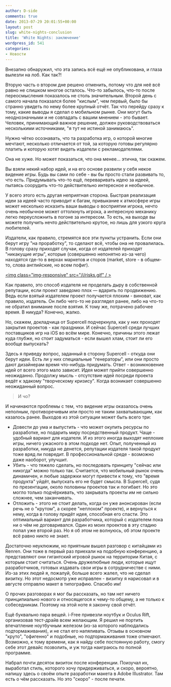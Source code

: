 ```yaml
---
author: D-side
comments: true
date: 2013-07-29 20:01:55+00:00
layout: post
slug: white-nights-conclusion
title: 'White Nights: заключение'
wordpress_id: 541
categories:
- Новости
---
```


Внезапно обнаружил, что эта запись всё ещё не опубликована, и глаза вылезли на лоб. Как так?!

Вторую часть о втором дне решено отменить, потому что для неё всё равно не слишком многое осталось. Что-то забылось, что-то после переосмысления показалось не столь значительным. Второй день с самого начала показался более "кислым", чем первый, было бы странно увидеть по нему более крупный отчёт. Так что перейду сразу к тому, какие выводы я сделал о мобильном рынке. Они могут быть неоднозначными и не совпадать с вашим мнением - это бывает. Человек, принимающий важное решение, должен руководствоваться несколькими источниками, "я тут не истиной занимаюсь".

Нужно чётко осознавать, что та разработка игр, о которой многие мечтают, несколько отличается от той, за которую готовы регулярно платить и которую хотят видеть издатели с рекламодателями.

Она не хуже. Но может показаться, что она менее... этична, так скажем.

Вы взяли некий набор идей, и на его основе развили у себя некое видение игры. Будь вы сами по себе - вы бы просто стали развивать то, что есть. Придумывать что-то ещё, переваривать идею за идеей, пытаясь соорудить что-то действительно интересное и необычное.

У всего этого есть другая неприятная сторона. Быстрая реализация идеи за идеей часто приводит к багам, привыкание к атмосфере игры может несколько исказить ваши выводы о восприятии игрока, нечто очень необычное может оттолкнуть игрока, а интересную механику легко переусложнить в погоне за интересом. То есть, на выходе вы можете получить нечто действительно крутое, но лишь для узкого круга любителей.

Издатели, как правило, стремятся все эти пункты устранить. Если они берут игру "на проработку", то сделают всё, чтобы она не провалилась. В голову сразу приходят случаи, когда от издателей приходят "никакущие игры", которые (совершенно непонятно из-за чего) находятся где-то в верхах маркетов и сторов (market, store - в общем-то, слова английские, но всем пофиг).

<a href="/i/risks.gif"><img class="img-responsive" src="/i/risks.gif" / ></a>

Как правило, это способ издателя не проделать дыру в собственной репутации, если проект заведомо плох &mdash; вдарить по продвижению. Ведь если взятый издателем проект получается плохим - виноват, как правило, издатель. Он либо чего-то не разглядел ранее, либо на что-то не обратил внимание после взятия. К тому же, потрачено рабочее время. В никуда? Конечно, жалко.

Но, скажем, докладчица от Supercell подчеркнула, как у них проходят закрытия проектов - как праздники. И сейчас Supercell среди лучших поставщиков игр на iOS во всём мире. Конечно, причины этого лежат куда глубже, но стоит задуматься - если вышел хлам, стоит ли его вообще выпускать?

Здесь я приведу вопрос, заданный в сторону Supercell - откуда они берут идеи. Есть ли у них специальные "генераторы", или они просто дают дизайнерам время что-нибудь придумать. Ответ - возникновение идей от всего этого мало зависит. Идея может прийти совершенно неожиданно. Продолжу мысль - отсутствие идей посреди проекта ведёт к эдакому "творческому кризису". Когда возникает совершенно неожиданный вопрос.

> И чо?

И начинаются проблемы с тем, что видение игры оказалось очень неполным, противоречивым или просто не таким захватывающим, как казалось ранее. Выходов из этой ситуации может быть всего три:

  * Довести до ума и выпустить - что может окупить ресурсы по разработке, но подарить миру посредственный продукт. Чаще - удобный вариант для издателя. И из этого иногда выходят неплохие игры, ничего ужасного в этом подходе нет. Опыт, полученный из разработки, никуда не денется, репутации издателя такой продукт тоже вряд ли повредит. В профессиональной среде - возможно даже наоборот, улучшит.
  * Убить - что тяжело сделать, но последовать принципу "сейчас или никогда" можно только так. Считается, что мобильный рынок очень динамичен, и любые задержки могут привести к тому, что "время продукта" уйдёт, выпускать его не будет смысла. В Supercell, судя по презентации, около половины проектов так и погибает. Но это могло только подчёркивать, что закрывать проекты им не сильно сложнее, чем заканчивать.
  * Отложить - этого не стоит делать, когда он уже анонсирован (если речь не о "крутом", а скорее "неплохом" проекте), и вернуться к нему, когда в голову придёт идея, способная его спасти. Это оптимальный вариант для разработчика, который с издателем пока ни о чём не договаривался. Один из моих проектов в эту стадию попал уже второй раз. Но я об этом не волнуюсь, об этом проекте всё равно никто не знает.

Достаточно неуклюжим, но приятным вышел разговор с китайцами из Renren. Они тоже в первый раз приехали на подобную конференцию, а представляют они гигантский игровой рынок на территории Китая, с которым стоит считаться. Очень дружелюбные люди, которые ищут разработчиков, готовых издавать свои игры в сотрудничестве с ними. Из-за этих людей я, пожалуй, больше всего жалел, что не сделал визитку. Но этот недосмотр уже исправлен - визитку я нарисовал и в августе отправлю макет в типографию. Спасибо им!

О прочих разговорах я мог бы рассказать, но там нет ничего принципиально нового и относящегося к чему-то общему, а не только к собеседникам. Поэтому на этой ноте я закончу свой отчёт.

Ещё буквально пара вещей. i-Free привезли ноутбук и Oculus Rift, организовав тест-драйв всем желающим. Я решил не портить впечатление ноутбучным железом (из-за которого наблюдались подтормаживания), и не стал его напяливать. Отзывы в основном "круто", "офигенно" и подобные, но подтормаживания тоже отмечают. Возможно, к тому времени, как я найду себе постоянную работу, смогу себе этот девайс позволить, и уж тогда наиграюсь по полной программе.

Набрал почти десяток визиток после конференции. Поизучал их, выработал стиль, которого хочу придерживаться, и скоро, вероятно, напишу здесь о своём опыте разработки макета в Adobe Illustrator. Там есть о чём рассказать. Но это "скоро" - после печати.
